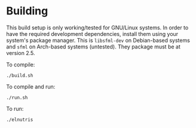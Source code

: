 # Building

This build setup is only working/tested for GNU/Linux systems. In order to have the required development dependencies, install them using your system's package manager. This is `libsfml-dev` on Debian-based systems and `sfml` on Arch-based systems (untested). They package must be at version 2.5.

To compile:

```SH
./build.sh
```

To compile and run:

```SH
./run.sh
```

To run:
```
./elnutris
```
